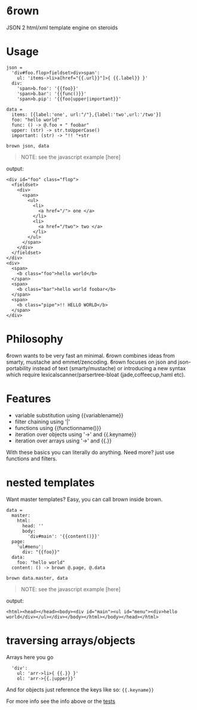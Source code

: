 <h1>ϐrown</h1>

JSON 2 html/xml template engine on steroids

# Usage 

    json = 
      'div#foo.flop>fieldset>div>span': 
        ul: 'items->li>a[href="{{.url}}"]>{ {{.label}} }'
      div: 
        'span>b.foo': '{{foo}}'
        'span>b.bar': '{{func()}}'
        'span>b.pip': '{{foo|upper|important}}'

    data = 
      items: [{label:'one', url:"/"},{label:'two',url:'/two'}]
      foo: "hello world"
      func: () -> @.foo + " foobar"
      upper: (str) -> str.toUpperCase()
      important: (str) -> "!! "+str
    
    brown json, data

> NOTE: see the javascript example [here]

output:

    <div id="foo" class="flop">
      <fieldset>
        <div>
          <span>
            <ul>
              <li>
                <a href="/"> one </a>
              </li>
              <li>
                <a href="/two"> two </a>
              </li>
            </ul>
          </span>
        </div>
      </fieldset>
    </div>
    <div>
      <span>
        <b class="foo">hello world</b>
      </span>
      <span>
        <b class="bar">hello world foobar</b>
      </span>
      <span>
        <b class="pipe">!! HELLO WORLD</b>
      </span>
    </div>

# Philosophy

ϐrown wants to be very fast an minimal.
ϐrown combines ideas from smarty, mustache and emmet/zencoding.
ϐrown focuses on json and json-portability instead of text (smarty/mustache) or introducing a new syntax which require lexicalscanner/parsertree-bloat (jade,coffeecup,haml etc).

# Features

* variable substitution using {{variablename}}
* filter chaining using '|'
* functions using {{functionname()}}
* iteration over objects using '->' and {{.keyname}} 
* iteration over arrays using '->' and {{.}}

With these basics you can literally do anything. 
Need more? just use functions and filters. 

# nested templates

Want master templates?
Easy, you can call brown inside brown.

    data = 
      master:
        html: 
          head: ''
          body:
            'div#main': '{{content()}}'
      page:
        'ul#menu':
          div: "{{foo}}"
      data:
        foo: "hello world"
      content: () -> brown @.page, @.data

    brown data.master, data

> NOTE: see the javascript example [here]

output:    

    <html><head></head><body><div id="main"><ul id="menu"><div>hello world</div></ul></div></body></html></body></head></html>    

# traversing arrays/objects

Arrays here you go

      'div':
        ul: 'arr->li>{ {{.}} }'
        ol: 'arr->{{.|upper}}'

And for objects just reference the keys like so: `{{.keyname}}`

For more info see the info above or the [tests]()
